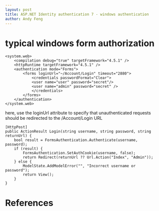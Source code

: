 ```yaml
---
layout: post
title: ASP.NET Identity authentication 7 - windows authentication
author: Andy Feng
---
```


# typical windows form authorization #

	<system.web>
		<compilation debug="true" targetFramework="4.5.1" />
		<httpRuntime targetFramework="4.5.1" />
		<authentication mode="Forms">
			<forms loginUrl="~/Account/Login" timeout="2880">
				<credentials passwordFormat="Clear">
				<user name="user" password="secret"/>
				<user name="admin" password="secret" />
				</credentials>
			</forms>
		</authentication>
	</system.web>

here, use the loginUrl attribute to specify that unauthenticated requests should be redirected to the /Account/Login URL

	[HttpPost]
	public ActionResult Login(string username, string password, string returnUrl) {
		bool result = FormsAuthentication.Authenticate(username, password);
		if (result) {
			FormsAuthentication.SetAuthCookie(username, false);
			return Redirect(returnUrl ?? Url.Action("Index", "Admin"));
		} else {
			ModelState.AddModelError("", "Incorrect username or password");
			return View();
		}
	}

# References #